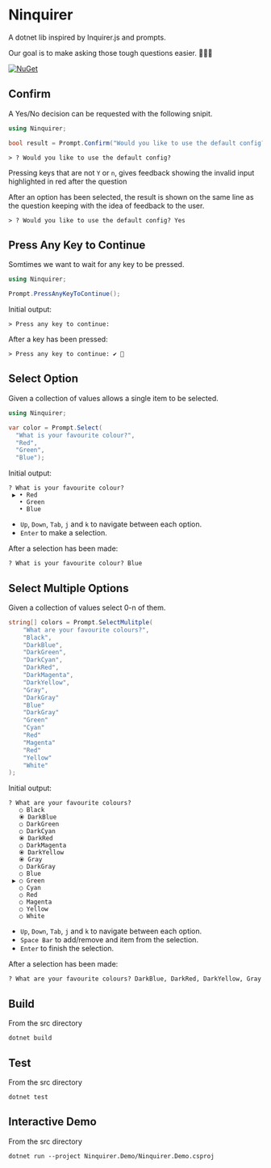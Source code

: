 # Ninquirer
A dotnet lib inspired by Inquirer.js and prompts.

Our goal is to make asking those tough questions easier. 🙋🙋‍♂️

[![NuGet](https://img.shields.io/nuget/v/Ninquirer.svg)](https://www.nuget.org/packages/Ninquirer/)

## Confirm
A Yes/No decision can be requested with the following snipit.
```csharp
using Ninquirer;

bool result = Prompt.Confirm("Would you like to use the default config?");
```

```
> ? Would you like to use the default config?  
```

Pressing keys that are not `Y` or `n`, gives feedback showing the invalid input highlighted in red after the question

After an option has been selected, the result is shown on the same line as the question keeping with the idea of feedback to the user.
```
> ? Would you like to use the default config? Yes
```

## Press Any Key to Continue
Somtimes we want to wait for any key to be pressed.

```csharp
using Ninquirer;

Prompt.PressAnyKeyToContinue();
```

Initial output:
```
> Press any key to continue:
```

After a key has been pressed:
```
> Press any key to continue: ✔ 🎉
```

## Select Option
Given a collection of values allows a single item to be selected.

```csharp
using Ninquirer;

var color = Prompt.Select(
  "What is your favourite colour?",
  "Red",
  "Green",
  "Blue");
```

Initial output:
```
? What is your favourite colour?
 ▶ • Red 
   • Green 
   • Blue 
```
- `Up`, `Down`, `Tab`, `j` and `k` to navigate between each option.
- `Enter` to make a selection.

After a selection has been made:
```
? What is your favourite colour? Blue
```

## Select Multiple Options
Given a collection of values select 0-n of them.

```csharp
string[] colors = Prompt.SelectMulitple(
    "What are your favourite colours?",
    "Black",
    "DarkBlue",
    "DarkGreen",
    "DarkCyan",
    "DarkRed",
    "DarkMagenta",
    "DarkYellow",
    "Gray",
    "DarkGray"
    "Blue"
    "DarkGray"
    "Green"
    "Cyan"
    "Red"
    "Magenta"
    "Red"
    "Yellow"
    "White"
);
```

Initial output:
```
? What are your favourite colours?
   ○ Black
   ⦿ DarkBlue
   ○ DarkGreen
   ○ DarkCyan
   ⦿ DarkRed
   ○ DarkMagenta
   ⦿ DarkYellow
   ⦿ Gray
   ○ DarkGray
   ○ Blue
 ▶ ○ Green
   ○ Cyan
   ○ Red
   ○ Magenta
   ○ Yellow
   ○ White
```

- `Up`, `Down`, `Tab`, `j` and `k` to navigate between each option.
- `Space Bar` to add/remove and item from the selection.
- `Enter` to finish the selection.

After a selection has been made:
```
? What are your favourite colours? DarkBlue, DarkRed, DarkYellow, Gray
```

## Build
From the src directory
```
dotnet build
```

## Test
From the src directory
```
dotnet test
```

## Interactive Demo
From the src directory
```
dotnet run --project Ninquirer.Demo/Ninquirer.Demo.csproj
```
